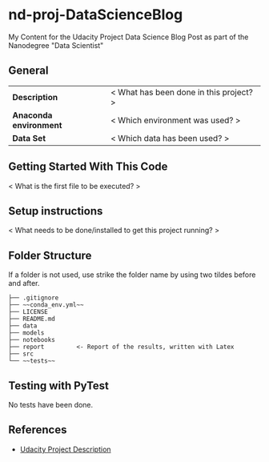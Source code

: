 # nd-proj-DataScienceBlog
My Content for the Udacity Project Data Science Blog Post as part of the Nanodegree "Data Scientist"

## General
<!-- first line needs to stay here, otherwise the table is not rendered! -->
|  |  | 
| ------------- | ------------- |
| **Description** | < What has been done in this project? >|
| **Anaconda environment** | < Which environment was used? > |
| **Data Set** | < Which data has been used? >|

## Getting Started With This Code
< What is the first file to be executed? >

## Setup instructions
< What needs to be done/installed to get this project running? >

## Folder Structure
If a folder is not used, use strike the folder name by using two tildes before and after.
```
├── .gitignore 
├── ~~conda_env.yml~~
├── LICENSE
├── README.md  
├── data
├── models 
├── notebooks 
├── report         <- Report of the results, written with Latex 
├── src            
└── ~~tests~~
```

## Testing with PyTest
No tests have been done.

## References
* [Udacity Project Description](https://classroom.udacity.com/nanodegrees/nd025/parts/8bd2f8e3-c2c2-4c23-bcf5-21f0766be57f/modules/808dc368-31ec-4d9f-85d6-27cbdc87bac4/lessons/2dac695b-c799-46b4-9b3b-c6ff460dbbf3/concepts/dccb9a15-c3f9-42fd-a59d-1ba478e91f55)

 

